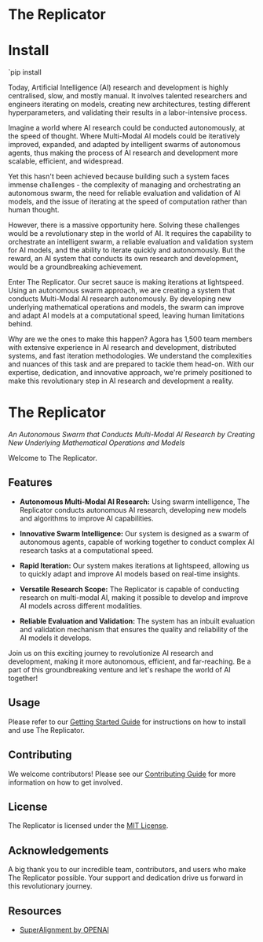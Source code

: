 # The Replicator

# Install
`pip install 

Today, Artificial Intelligence (AI) research and development is highly centralised, slow, and mostly manual. It involves talented researchers and engineers iterating on models, creating new architectures, testing different hyperparameters, and validating their results in a labor-intensive process. 

Imagine a world where AI research could be conducted autonomously, at the speed of thought. Where Multi-Modal AI models could be iteratively improved, expanded, and adapted by intelligent swarms of autonomous agents, thus making the process of AI research and development more scalable, efficient, and widespread.

Yet this hasn't been achieved because building such a system faces immense challenges - the complexity of managing and orchestrating an autonomous swarm, the need for reliable evaluation and validation of AI models, and the issue of iterating at the speed of computation rather than human thought.

However, there is a massive opportunity here. Solving these challenges would be a revolutionary step in the world of AI. It requires the capability to orchestrate an intelligent swarm, a reliable evaluation and validation system for AI models, and the ability to iterate quickly and autonomously. But the reward, an AI system that conducts its own research and development, would be a groundbreaking achievement.

Enter The Replicator. Our secret sauce is making iterations at lightspeed. Using an autonomous swarm approach, we are creating a system that conducts Multi-Modal AI research autonomously. By developing new underlying mathematical operations and models, the swarm can improve and adapt AI models at a computational speed, leaving human limitations behind.

Why are we the ones to make this happen? Agora has 1,500 team members with extensive experience in AI research and development, distributed systems, and fast iteration methodologies. We understand the complexities and nuances of this task and are prepared to tackle them head-on. With our expertise, dedication, and innovative approach, we're primely positioned to make this revolutionary step in AI research and development a reality.

# The Replicator
*An Autonomous Swarm that Conducts Multi-Modal AI Research by Creating New Underlying Mathematical Operations and Models*

Welcome to The Replicator. 

## Features
- **Autonomous Multi-Modal AI Research:** Using swarm intelligence, The Replicator conducts autonomous AI research, developing new models and algorithms to improve AI capabilities.

- **Innovative Swarm Intelligence:** Our system is designed as a swarm of autonomous agents, capable of working together to conduct complex AI research tasks at a computational speed.

- **Rapid Iteration:** Our system makes iterations at lightspeed, allowing us to quickly adapt and improve AI models based on real-time insights.

- **Versatile Research Scope:** The Replicator is capable of conducting research on multi-modal AI, making it possible to develop and improve AI models across different modalities.

- **Reliable Evaluation and Validation:** The system has an inbuilt evaluation and validation mechanism that ensures the quality and reliability of the AI models it develops.

Join us on this exciting journey to revolutionize AI research and development, making it more autonomous, efficient, and far-reaching. Be a part of this groundbreaking venture and let's reshape the world of AI together!

## Usage
Please refer to our [Getting Started Guide](./Getting-Started.md) for instructions on how to install and use The Replicator. 

## Contributing
We welcome contributors! Please see our [Contributing Guide](./Contributing.md) for more information on how to get involved.

## License
The Replicator is licensed under the [MIT License](./LICENSE.md).

## Acknowledgements
A big thank you to our incredible team, contributors, and users who make The Replicator possible. Your support and dedication drive us forward in this revolutionary journey.

## Resources

* [SuperAlignment by OPENAI](https://openai.com/blog/introducing-superalignment)
